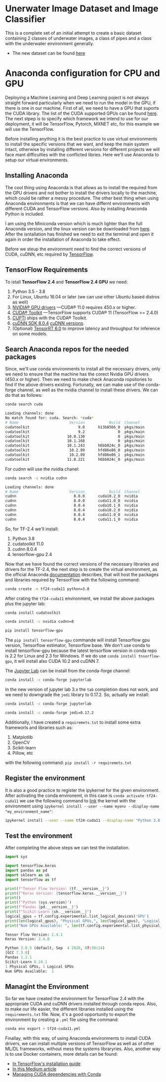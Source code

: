# Unerwater Image Dataset and Image Classifier

This is a complete set of an initial attempt to create a basic dataset containing 2 classes of underwater images, a class of pipes and a class with the underwater environment generally.

* The new dataset can be found [here](https://drive.google.com/file/d/1zsMznVwrxo1gUF-1sQYIh0UID05IDcSS/view?usp=sharing)

# Anaconda configuration for CPU and GPU

Deploying a Machine Learning and Deep Learning poject is not always straight forward particularly when we need to run the model in the GPU, if there is one in our machine.
First of all, we need to have a GPU that suports the CUDA library. The list of the CUDA supported GPUs can be found [here](https://developer.nvidia.com/cuda-GPUs).
The next stpep is to specify which framework we intend to use for our deployment, it will be TensorFlow, Pytorch, MXNET etc, for this example we will use the TensorFlow.

Before installing anything it is the best practice to use virtual environments to install the specific versions that we want, and keep the main system intact, otherwise by installing different versions for different projects we will face mant difficulties with the conflicted libries. Here we'll use Anaconda to setup our virtual environments.

## Installing Anaconda

The cool thing using Anaconda is that allows as to install the required from the GPU drivers and not bother to install the drivers locally to the machine, which could be rather a messy procedure. The other best thing when using Anaconda environments is that we can have differnt environments with different CUDA and TensorFlow versions. Also by installing Anaconda Python is included.

I am using the Miniconda version which is much lighter than the full Anaconda version, and the linux version can be downloaded from [here](https://repo.anaconda.com/miniconda/Miniconda3-latest-Linux-x86_64.sh).
After the isntallation has finished we need to exit the terminal and open it again in order the installation of Anaconda to take effect.

Before we steup the environment need to find the correct versions of CUDA, cuDNN, etc required by [TensorFlow](https://www.tensorflow.org/install/gpu).

## TensorFlow Requirements
To istall **TensorFlow 2.4** and **TensorFlow 2.4 GPU** we need:
1. Python 3.5 - 3.8
2. For Linux, Ubuntu 16.04 or later (we can use other Ubuntu based distros as well)
3. [NVIDIA® GPU drivers](https://www.nvidia.com/drivers) —CUDA® 11.0 requires 450.x or higher.
4. [CUDA® Toolkit](https://developer.nvidia.com/cuda-toolkit-archive) —TensorFlow supports CUDA® 11 (TensorFlow >= 2.4.0)
5. [CUPTI](http://docs.nvidia.com/cuda/cupti/) ships with the CUDA® Toolkit.
6. [cuDNN SDK 8.0.4](https://developer.nvidia.com/cudnn) [cuDNN versions](https://developer.nvidia.com/rdp/cudnn-archive).
7. (Optional) [TensorRT 6.0](https://docs.nvidia.com/deeplearning/sdk/tensorrt-install-guide/index.html) to improve latency and throughput for inference on some models.

## Search Anaconda repos for the needed packages
Since, we'll use conda environments to install all the necessary drivers, only we need to ensure that the machine has the corect Nvidia GPU drivers (450.x or higher). Then we need to make check Anaconda ropsitories to find if the above drivers existing. Fortunatly, we can make use of the conda-forge channel, as well as the nvidia channel to install these drivers.
We can do that as follows:
```zsh
conda search cuda

Loading channels: done
No match found for: cuda. Search: *cuda*
# Name                       Version           Build  Channel             
cudatoolkit                      9.0      h13b8566_0  pkgs/main           
cudatoolkit                      9.2               0  pkgs/main           
cudatoolkit                 10.0.130               0  pkgs/main           
cudatoolkit                 10.1.168               0  pkgs/main           
cudatoolkit                 10.1.243      h6bb024c_0  pkgs/main           
cudatoolkit                  10.2.89      hfd86e86_0  pkgs/main           
cudatoolkit                  10.2.89      hfd86e86_1  pkgs/main           
cudatoolkit                 11.0.221      h6bb024c_0  pkgs/main
```
For cudnn will use the nvidia chanel:

```zsh
conda search -c nvidia cudnn

Loading channels: done
# Name                       Version           Build  Channel                       
cudnn                          8.0.0      cuda10.2_0  nvidia              
cudnn                          8.0.0      cuda11.0_0  nvidia              
cudnn                          8.0.4      cuda10.1_0  nvidia              
cudnn                          8.0.4      cuda10.2_0  nvidia              
cudnn                          8.0.4      cuda11.0_0  nvidia              
cudnn                          8.0.4      cuda11.1_0  nvidia
```
So, for TF-2.4 we'll install:
1. Python 3.8
2. cudatoolkit 11.0
3. cudnn 8.0.4
4. tensorflow-gpu 2.4

Now that we have found the correct versions of the necessary libraries and drivers for the TF-2.4, the next step is to create the virtual environment, as the official Anaconda [documentation](https://docs.anaconda.com/anaconda/user-guide/tasks/tensorflow/) describes, that will host the packages and libraries required by TensorFlow with the following command:

```zsh
conda create -n tf24-cuda11 python=3.8
```

After crating the `tf24-cuda11` environment, we install the above packages plus the jupyter lab:

```zsh
conda install cudatoolkit

conda install -c nvidia cudnn=8

pip install tensorflow-gpu
```
The `pip install tensorflow-gpu` commande will install Tensorflow gpu version, Tensorflow estimator, Tensorflow base. We don't use conda to install tensorflow-gpu because the latest tensorflow version in conda repo is 2.2 for Linux and 2.3 for Windows. If we do use `conda install tnsorflow-gpu`, it will install also CUDA 10.2 and cuDNN 7.

The [Jupyter Lab](https://jupyterlab.readthedocs.io/en/stable/getting_started/installation.html) can be install from the conda-forge channel:
```zsh
conda install -c conda-forge jupyterlab
```
In the new version of jupyter lab 3.x the `tab` completion does not work, and we need to downgrade the `jedi` library to 0.17.2. So, actually we install: 

```zsh
conda install -c conda-forge jupyterlab

conda install -c conda-forge jedi=0.17.2
```

Additionally, I have created a `requiremets.txt` to install some extra frameworls and libraries such as:
1. Matplotlib
2. OpenCV
3. Scikit-learn
4. Pillow, etc

with the following command: `pip install -r requiremets.txt`

## Register the environment
It is also a good practice to register the ipykernel for the given environment. After activating the conda environemt, in this case is `conda activate tf24-cuda11` we use the following command to [link](https://ipython.readthedocs.io/en/stable/install/kernel_install.html) the kernel with the environment using `ipykernel install --user --name myenv --display-name "my_environment_name"`:
```zsh
ipykernel install --user --name tf24-cuda11 --display-name "Python 3.8.5 (tf24-cuda11)"
```

## Test the environment
After completing the above steps we can test the installation.

```python
import sys

import tensorflow.keras
import pandas as pd
import sklearn as sk
import tensorflow as tf

print(f"Tensor Flow Version: {tf.__version__}")
print(f"Keras Version: {tensorflow.keras.__version__}")
print()
print(f"Python {sys.version}")
print(f"Pandas {pd.__version__}")
print(f"Scikit-Learn {sk.__version__}")
logical_gpus = tf.config.experimental.list_logical_devices('GPU')
print(len(logical_gpus), "Physical GPUs,", len(logical_gpus), "Logical GPUs")
print("Num GPUs Available: ", len(tf.config.experimental.list_physical_devices('GPU')))

Tensor Flow Version: 2.4.1
Keras Version: 2.4.0

Python 3.8.5 (default, Sep  4 2020, 07:30:14) 
[GCC 7.3.0]
Pandas 1.2.1
Scikit-Learn 0.24.1
1 Physical GPUs, 1 Logical GPUs
Num GPUs Available:  1
```
## Managint the Environment

So far we have created the environment for TensorFlow 2.4 with the appropriate CUDA and cuDNN drivers installed through conda repos. Also, to make our life easier, the different libraries installed using the `requirements.txt` file. Now, it's a good opportunity to export the environment by creating a `.yml` file using the command:
```zsh
conda env export > tf24-cuda11.yml
```
Finallay, with this way, of using Anaconda environments to install CUDA drivers, we can install multiple versions of TensorFlow as well as of other ML/DL frameworks, without mess the systems libraryries. Also, another way is to use Docker containers, more details can be found:
* [In TensorFlow's installation guide](https://www.tensorflow.org/install)
* [In this Medium article](https://blog.kovalevskyi.com/multiple-version-of-cuda-libraries-on-the-same-machine-b9502d50ae77)
* [Managing CUDA dependencies with Conda](https://towardsdatascience.com/managing-cuda-dependencies-with-conda-89c5d817e7e1)
